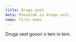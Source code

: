 ```yaml
---
title: Druga vest.
meta: Povzetek za drugo vest.
name: first-news
---
```


Druga vest govori o tem in tem.